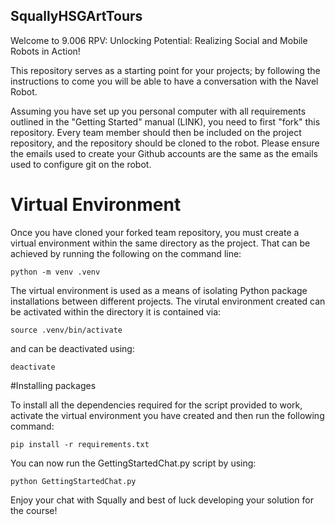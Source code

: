 ## SquallyHSGArtTours

Welcome to 9.006 RPV: Unlocking Potential: Realizing Social and Mobile Robots in Action!

This repository serves as a starting point for your projects; by following the instructions to come you will be able to have a conversation with the Navel Robot.

Assuming you have set up you personal computer with all requirements outlined in the "Getting Started" manual (LINK), you need to first "fork" this repository. Every team member should then be included on the project repository, and the repository should be cloned to the robot. Please ensure the emails used to create your Github accounts are the same as the emails used to configure git on the robot.

# Virtual Environment

Once you have cloned your forked team repository, you must create a virtual environment within the same directory as the project. That can be achieved by running the following on the command line:

`python -m venv .venv`

The virtual environment is used as a means of isolating Python package installations between different projects. The virutal environment created can be activated within the directory it is contained via:

`source .venv/bin/activate`

and can be deactivated using:

`deactivate`

#Installing packages

To install all the dependencies required for the script provided to work, activate the virtual environment you have created and then run the following command:

`pip install -r requirements.txt`

You can now run the GettingStartedChat.py script by using:

`python GettingStartedChat.py`

Enjoy your chat with Squally and best of luck developing your solution for the course!





